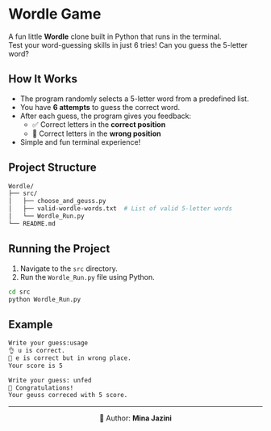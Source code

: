 # Wordle Game 
A fun little **Wordle** clone built in Python that runs in the terminal.  
Test your word-guessing skills in just 6 tries! Can you guess the 5-letter word?

## How It Works
- The program randomly selects a 5-letter word from a predefined list.
- You have **6 attempts** to guess the correct word.
- After each guess, the program gives you feedback:
  - ✅ Correct letters in the **correct position**
  - 🔁 Correct letters in the **wrong position**
- Simple and fun terminal experience!

## Project Structure
```bash
Wordle/
├── src/
│   ├── choose_and_geuss.py
│   ├── valid-wordle-words.txt  # List of valid 5-letter words                
│   └── Wordle_Run.py
└── README.md
```
## Running the Project

1. Navigate to the `src` directory.
2. Run the `Wordle_Run.py` file using Python.

```bash
cd src
python Wordle_Run.py
```
## Example
```bash
Write your guess:usage
👌 u is correct.
👀 e is correct but in wrong place.
Your score is 5

Write your guess: unfed
🥳 Congratulations!
Your geuss correced with 5 score.
```
---
<p align="center">👧 Author: <b>Mina Jazini</b></p>